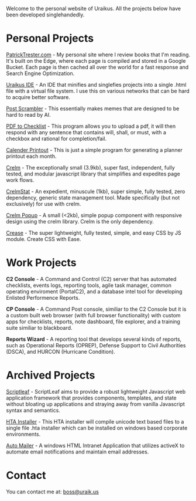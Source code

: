 Welcome to the personal website of Uraikus. All the projects below have been developed singlehandedly. 

# Personal Projects

[PatrickTrester.com](https://patricktrester.com) - My personal site where I review books that I'm reading. It's built on the Edge, where each page is compiled and stored in a Google Bucket. Each page is then cached all over the world for a fast response and Search Engine Optimization.

[Uraikus IDE](https://ide.uraik.us) - An IDE that minifies and singlefies projects into a single .html file with a virtual file system. I use this on various networks that can be hard to acquire better software.

[Post Scrambler](https://scrambler.uraik.us) - This essentially makes memes that are designed to be hard to read by AI.

[PDF to Checklist](https://pdf-to-checklist.uraik.us) - This program allows you to upload a pdf, it will then respond with any sentence that contains will, shall, or must, with a checkbox and rational for completion/fail.

[Calender Printout](http://calendar.uraik.us) - This is just a simple program for generating a planner printout each month.

[Crelm](https://www.npmjs.com/package/crelm) - The exceptionally small (3.9kb), super fast, independent, fully tested, and modular javascript library that simplifies and expedites page work flows.

[CrelmStat](https://www.npmjs.com/package/crelmstat) - An expedient, minuscule (1kb), super simple, fully tested, zero dependency, generic state management tool. Made specifically (but not exclusively) for use with crelm.

[Crelm Popup](https://www.npmjs.com/package/crelm-popup) - A small (<2kb), simple popup component with responsive design using the crelm library. Crelm is the only dependency.

[Crease](https://www.npmjs.com/package/crease) - The super lightweight, fully tested, simple, and easy CSS by JS module. Create CSS with Ease.

# Work Projects

**C2 Console** - A Command and Control (C2) server that has automated checklists, events logs, reporting tools, agile task manager, common operating enviroment (PortalC2), and a database intel tool for developing Enlisted Performence Reports.

**CP Console** - A Command Post console, similiar to the C2 Console but it is a custom built web browser (with full browser functionality) with custom apps for checklists, reports, note dashboard, file explorer, and a training suite similiar to blackboard.

**Reports Wizard** - A reporting tool that develops several kinds of reports, such as Operational Reports (OPREP), Defense Support to Civil Authorities (DSCA), and HURCON (Hurricane Condition). 

# Archived Projects

[Scriptleaf](https://github.com/uraikus/scriptleaf) - ScriptLeaf aims to provide a robust lightweight Javascript web application framework that provides components, templates, and state without bloating up applications and straying away from vanilla Javascript syntax and semantics.

[HTA Installer](https://github.com/uraikus/hta-installer) - This HTA installer will compile unicode text based files to a single file .hta installer which can be installed on windows based corporate environments.

[Auto Mailer](https://github.com/uraikus/auto-mailer) - A windows HTML Intranet Application that utilizes activeX to automate email notifications and maintain email addresses.

# Contact

You can contact me at: [boss@uraik.us](mailto:boss@uraik.us)
